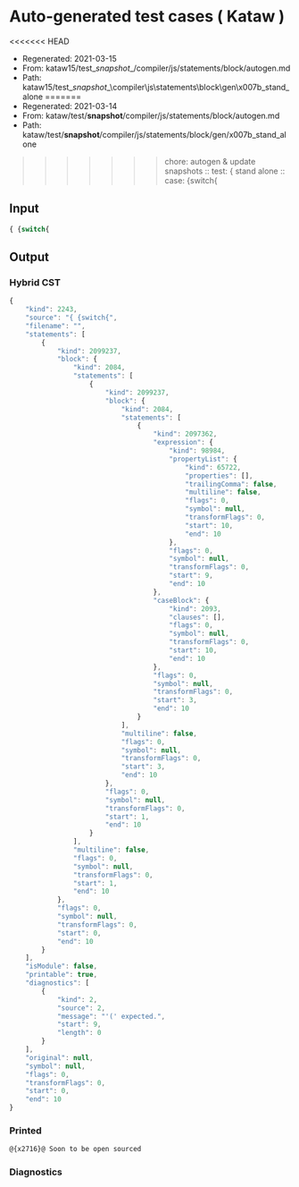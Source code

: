 # Auto-generated test cases ( Kataw )
<<<<<<< HEAD
- Regenerated: 2021-03-15
- From: kataw15/test\__snapshot__/compiler/js/statements/block/autogen.md
- Path: kataw15/test\__snapshot__\compiler\js\statements\block\gen\x007b_stand_alone
=======
- Regenerated: 2021-03-14
- From: kataw/test/__snapshot__/compiler/js/statements/block/autogen.md
- Path: kataw/test/__snapshot__/compiler/js/statements/block/gen/x007b_stand_alone
>>>>>>> chore: autogen & update snapshots
> :: test: { stand alone
> :: case: {switch{
## Input

`````js
{ {switch{
`````

## Output

### Hybrid CST

```javascript
{
    "kind": 2243,
    "source": "{ {switch{",
    "filename": "",
    "statements": [
        {
            "kind": 2099237,
            "block": {
                "kind": 2084,
                "statements": [
                    {
                        "kind": 2099237,
                        "block": {
                            "kind": 2084,
                            "statements": [
                                {
                                    "kind": 2097362,
                                    "expression": {
                                        "kind": 98984,
                                        "propertyList": {
                                            "kind": 65722,
                                            "properties": [],
                                            "trailingComma": false,
                                            "multiline": false,
                                            "flags": 0,
                                            "symbol": null,
                                            "transformFlags": 0,
                                            "start": 10,
                                            "end": 10
                                        },
                                        "flags": 0,
                                        "symbol": null,
                                        "transformFlags": 0,
                                        "start": 9,
                                        "end": 10
                                    },
                                    "caseBlock": {
                                        "kind": 2093,
                                        "clauses": [],
                                        "flags": 0,
                                        "symbol": null,
                                        "transformFlags": 0,
                                        "start": 10,
                                        "end": 10
                                    },
                                    "flags": 0,
                                    "symbol": null,
                                    "transformFlags": 0,
                                    "start": 3,
                                    "end": 10
                                }
                            ],
                            "multiline": false,
                            "flags": 0,
                            "symbol": null,
                            "transformFlags": 0,
                            "start": 3,
                            "end": 10
                        },
                        "flags": 0,
                        "symbol": null,
                        "transformFlags": 0,
                        "start": 1,
                        "end": 10
                    }
                ],
                "multiline": false,
                "flags": 0,
                "symbol": null,
                "transformFlags": 0,
                "start": 1,
                "end": 10
            },
            "flags": 0,
            "symbol": null,
            "transformFlags": 0,
            "start": 0,
            "end": 10
        }
    ],
    "isModule": false,
    "printable": true,
    "diagnostics": [
        {
            "kind": 2,
            "source": 2,
            "message": "'(' expected.",
            "start": 9,
            "length": 0
        }
    ],
    "original": null,
    "symbol": null,
    "flags": 0,
    "transformFlags": 0,
    "start": 0,
    "end": 10
}
```

### Printed

```javascript
@{x2716}@ Soon to be open sourced
```

### Diagnostics

```javascript

```

